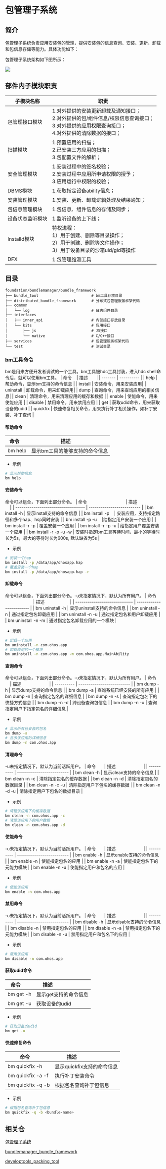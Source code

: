 # **包管理子系统**

## 简介

包管理子系统负责应用安装包的管理，提供安装包的信息查询、安装、更新、卸载和包信息存储等能力。具体功能如下：

包管理子系统架构如下图所示：

![](figures/appexecfwk.png)


## 部件内子模块职责

| 子模块名称       | 职责                                                         |
| ---------------- | ------------------------------------------------------------ |
| 包管理接口模块   | 1.对外提供的安装更新卸载及通知接口；<br>2.对外提供的包/组件信息/权限信息查询接口；<br>3.对外提供的应用权限查询接口；<br>4.对外提供的清除数据的接口； |
| 扫描模块         | 1.预置应用的扫描；<br>2.已安装三方应用的扫描；<br>3.包配置文件的解析； |
| 安全管理模块     | 1.安装过程中的签名校验；<br>2.安装过程中应用所申请权限的授予；<br>3.应用运行中权限的校验； |
| DBMS模块         | 1.获取指定设备ability信息；                                  |
| 安装管理模块     | 1.安装、更新、卸载逻辑处理及结果通知；                       |
| 包信息管理模块   | 1.包信息、组件信息的存储及同步；                             |
| 设备状态监听模块 | 1.监听设备的上下线；                                         |
| Installd模块     | 特权进程：<br>1）用于创建、删除等目录操作；<br>2）用于创建、删除等文件操作；<br>3）用于设备目录的沙箱uid/gid等操作 |
| DFX              | 1.包管理维测工具                                               |


## 目录

```
foundation/bundlemanager/bundle_framework
├── bundle_tool                        # bm工具存放目录
├── distributed_bundle_framework       # 分布式包管理服务框架代码
├── common
│   └── log							   # 日志组件目录
├── interfaces
│   ├── inner_api                      # 内部接口存放目录
│   └── kits                           # 应用接口
│       ├── js                         # JS接口
│       └── native                     # C/C++接口  
├── services                           # 包管理服务框架代码
└── test						       # 测试目录
```

### bm工具命令
bm是用来方便开发者调试的一个工具。bm工具被hdc工具封装，进入hdc shell命令后，就可以使用bm工具。
| 命令    | 描述       |
| ------- | ---------- |
|  help | 帮助命令，显示bm支持的命令信息 |
| install | 安装命令，用来安装应用|
| uninstall | 卸载命令，用来卸载应用|
| dump | 查询命令，用来查询应用的相关信息|
| clean | 清理命令，用来清理应用的缓存和数据 |
| enable | 使能命令，用来使能应用 |
| disable | 禁用命令，用来禁用应用 |
| get | 获取udid命令，用来获取设备的udid |
| quickfix | 快速修复相关命令，用来执行补丁相关操作，如补丁安装、补丁查询 |
#### 帮助命令
| 命令    | 描述       |
| ------- | ---------- |
| bm help | 显示bm工具的能够支持的命令信息 |

* 示例
```Bash
# 显示帮助信息
bm help
```
#### 安装命令
命令可以组合，下面列出部分命令。
| 命令                                | 描述                       |
| ----------------------------------- | -------------------------- |
| bm install -h | 显示install支持的命令信息 |
| bm install -p <hap-file-path>    | 安装应用，支持指定路径和多个hap、hsp同时安装 |
| bm install -p <hap-file-path> -u <user-id>   |给指定用户安装一个应用 |
| bm install -r -p <hap-file-path> | 覆盖安装一个应用 |
| bm install -r -p <hap-file-path> -u <user-id> | 给指定用户覆盖安装一个应用 |
| bm install -r -p <hap-file-path> -u <user-id> -w <waitting-time> | 安装时指定bm工具等待时间，最小的等待时长为5s，最大的等待时长为600s, 默认缺省为5s |

* 示例
```Bash
# 安装一个hap
bm install -p /data/app/ohosapp.hap
# 覆盖安装一个hap
bm install -p /data/app/ohosapp.hap -r
```
#### 卸载命令
命令可以组合，下面列出部分命令。-u未指定情况下，默认为所有用户。
| 命令                          | 描述                     |
| ----------------------------- | ------------------------ |
| bm uninstall -h | 显示uninstall支持的命令信息 |
| bm uninstall -n <bundle-name> | 通过指定包名卸载应用 |
| bm uninstall -n <bundle-name> -u <user-id>| 通过指定包名和用户卸载应用 |
| bm uninstall -n <bundle-name> -m <moudle-name> | 通过指定包名卸载应用的一个模块 |

* 示例
```Bash
# 卸载一个应用
bm uninstall -n com.ohos.app
# 卸载应用的一个模块
bm uninstall -n com.ohos.app -m com.ohos.app.MainAbility
```
#### 查询命令
命令可以组合，下面列出部分命令。-u未指定情况下，默认为所有用户。
| 命令       | 描述                       |
| ---------- | -------------------------- |
| bm dump -h | 显示dump支持的命令信息 |
| bm dump -a | 查询系统已经安装的所有应用 |
| bm dump -n <bundle-name> | 查询指定包名的详细信息 |
| bm dump -n <bundle-name> -s | 查询指定包名下的快捷方式信息 |
| bm dump -n <bundle-name> -d <device-id> | 跨设备查询包信息 |
| bm dump -n <bundle-name> -u <user-id> | 查询指定用户下指定包名的详细信息 |

* 示例
```Bash
# 显示所有已安装的包名
bm dump -a
# 显示该应用的详细信息
bm dump -n com.ohos.app
```
#### 清理命令
-u未指定情况下，默认为当前活跃用户。
| 命令       | 描述                       |
| ---------- | -------------------------- |
| bm clean -h | 显示clean支持的命令信息 |
| bm clean -n <bundle-name> -c | 清除指定包名的缓存数据 |
| bm clean -n <bundle-name> -d | 清除指定包名的数据目录 |
| bm clean -n <bundle-name> -c -u <user-id> | 清除指定用户下包名的缓存数据 |
| bm clean -n <bundle-name> -d -u <user-id> | 清除指定用户下包名的数据目录 |

* 示例
```Bash
# 清理该应用下的缓存数据
bm clean -n com.ohos.app -c
# 清理该应用下的用户数据
bm clean -n com.ohos.app -d
```
#### 使能命令
-u未指定情况下，默认为当前活跃用户。
| 命令       | 描述                       |
| ---------- | -------------------------- |
| bm enable -h | 显示enable支持的命令信息 |
| bm enable -n <bundle-name> | 使能指定包名的应用 |
| bm enable -n <bundle-name> -a <ability-name> | 使能指定包名下的元能力模块 |
| bm enable -n <bundle-name> -u <user-id>| 使能指定用户和包名的应用 |

* 示例
```Bash
# 使能该应用
bm enable -n com.ohos.app
```
#### 禁用命令
-u未指定情况下，默认为当前活跃用户。
| 命令       | 描述                       |
| ---------- | -------------------------- |
| bm disable -h | 显示disable支持的命令信息 |
| bm disable -n <bundle-name> | 禁用指定包名的应用 |
| bm disable -n <bundle-name> -a <ability-name> | 禁用指定包名下的元能力模块 |
| bm disable -n <bundle-name> -u <user-id>| 禁用指定用户和包名下的应用 |

* 示例
```Bash
# 禁用该应用
bm disable -n com.ohos.app
```
#### 获取udid命令
| 命令       | 描述                       |
| ---------- | -------------------------- |
| bm get -h | 显示get支持的命令信息 |
| bm get -u | 获取设备的udid |

* 示例
```Bash
# 获取设备的udid
bm get -u
```

#### 快速修复命令
| 命令       | 描述                       |
| ---------- | -------------------------- |
| bm quickfix -h | 显示quickfix支持的命令信息 |
| bm quickfix -a -f <file-path> | 执行补丁安装命令 |
| bm quickfix -q -b <bundle-name> | 根据包名查询补丁包信息 |

* 示例
```Bash
# 根据包名查询补丁包信息
bm quickfix -q -b <bundle-name>
```
## 相关仓

[包管理子系统](https://gitee.com/openharmony/docs/blob/master/zh-cn/readme/%E5%8C%85%E7%AE%A1%E7%90%86%E5%AD%90%E7%B3%BB%E7%BB%9F.md)

[bundlemanager_bundle_framework](https://gitee.com/openharmony/bundlemanager_bundle_framework)

[developtools_packing_tool](https://gitee.com/openharmony/developtools_packing_tool)
